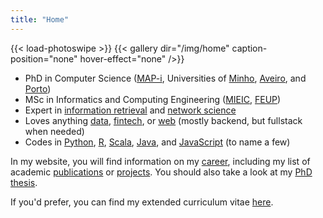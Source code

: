 ```yaml
---
title: "Home"
---
```


{{< load-photoswipe >}}
{{< gallery dir="/img/home" caption-position="none" hover-effect="none" />}}

- PhD in Computer Science ([MAP-i](https://mapi.map.edu.pt/), Universities of [Minho](https://www.uminho.pt/EN), [Aveiro](https://www.ua.pt/), and [Porto](https://sigarra.up.pt/up/en/))
- MSc in Informatics and Computing Engineering ([MIEIC](https://sigarra.up.pt/feup/en/CUR_GERAL.CUR_VIEW?pv_ano_lectivo=2020&pv_origem=CUR&pv_tipo_cur_sigla=MI&pv_curso_id=742), [FEUP](https://sigarra.up.pt/feup/en/WEB_PAGE.INICIAL))
- Expert in [information retrieval](https://en.wikipedia.org/wiki/Information_retrieval) and [network science](https://en.wikipedia.org/wiki/Network_science)
- Loves anything [data](https://en.wikipedia.org/wiki/Data), [fintech](https://en.wikipedia.org/wiki/Financial_technology), or [web](https://en.wikipedia.org/wiki/World_Wide_Web) (mostly backend, but fullstack when needed)
- Codes in [Python](https://www.python.org/), [R](https://cran.r-project.org/), [Scala](https://scala-lang.org/), [Java](https://jdk.java.net/), and [JavaScript](https://nodejs.org/en/) (to name a few)

In my website, you will find information on my [career](/career), including my list of academic [publications](/academy/publications) or [projects](/academy/projects). You should also take a look at my [PhD thesis](thesis.pdf).

If you'd prefer, you can find my extended curriculum vitae [here](cv.pdf).